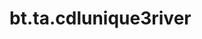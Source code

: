 <div itemscope itemtype="http://developers.google.com/ReferenceObject">
<meta itemprop="name" content="bt.ta.cdlunique3river" />
<meta itemprop="path" content="Stable" />
</div>

# bt.ta.cdlunique3river

<!-- Insert buttons and diff -->

<table class="tfo-notebook-buttons tfo-api nocontent" align="left">

</table>





<pre class="devsite-click-to-copy prettyprint lang-py tfo-signature-link">
<code>bt.ta.cdlunique3river(
    *args, **kwargs
) -> np.array
</code></pre>



<!-- Placeholder for "Used in" -->
